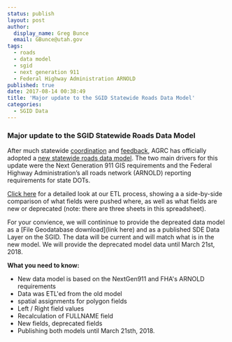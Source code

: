 ```yaml
---
status: publish
layout: post
author:
  display_name: Greg Bunce
  email: GBunce@utah.gov
tags:
  - roads
  - data model
  - sgid
  - next generation 911
  - Federal Highway Administration ARNOLD
published: true
date: 2017-08-14 00:38:49
title: 'Major update to the SGID Statewide Roads Data Model'
categories:
  - SGID Data
---
```


### Major update to the SGID Statewide Roads Data Model

After much statewide [coordination](https://gis.utah.gov/road-centerlines-schema-update-and-regional-workshop-notes/) and [feedback](https://gis.utah.gov/feedback-wanted-draft-statewide-road-centerlines-schema-v-3-0-x/), AGRC has officially adopted a [new statewide roads data model](https://docs.google.com/spreadsheets/d/1jQ_JuRIEtzxj60F0FAGmdu5JrFpfYBbSt3YzzCjxpfI/edit#gid=811360546).  The two main drivers for this update were the Next Generation 911 GIS requirements and the Federal Highway Administration’s all roads network (ARNOLD) reporting requirements for state DOTs.

[Click here](https://docs.google.com/spreadsheets/d/1-oxxE6Ib45tJrySXmz3KnpGtBz_xJBMpVYR4T49CwPI/edit?usp=sharing) for a detailed look at our ETL process, showing a a side-by-side comparison of what fields were pushed where, as well as what fields are new or deprecated (note: there are three sheets in this spreadsheet).

For your convience, we will contininue to provide the depreated data model as a [File Geodatabase download](link here) and as a published SDE Data Layer on the SGID.  The data will be current and will match what is in the new model.  We will provide the deprecated model data until March 21st, 2018.

**What you need to know:**
- New data model is based on the NextGen911 and FHA's ARNOLD requirements
- Data was ETL'ed from the old model
- spatial assignments for polygon fields
- Left / Right field values
- Recalculation of FULLNAME field
- New fields, deprecated fields
- Publishing both models until March 21sth, 2018.



